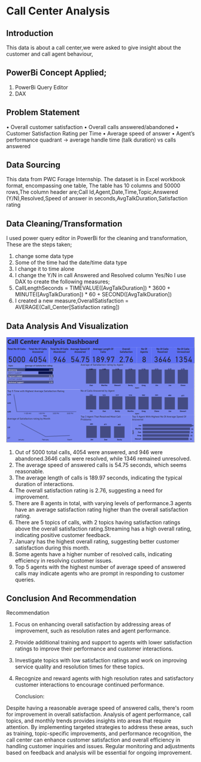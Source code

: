 # Call Center Analysis

## Introduction
This data is about a call center,we were asked to give insight about the customer and call agent behaviour,

## PowerBi Concept Applied;
1. PowerBi Query Editor
2. DAX
   
## Problem Statement
•	Overall customer satisfaction
•	Overall calls answered/abandoned
•	Customer Satisfaction Rating per Time
•	Average speed of answer
•	Agent’s performance quadrant -> average handle time (talk duration) vs calls answered

## Data Sourcing
This data from PWC Forage Internship. The dataset is in Excel workbook format, encompassing one table, The table has 10 columns and 50000 rows,The column header are;Call Id,Agent,Date,Time,Topic,Answered (Y/N),Resolved,Speed of answer in seconds,AvgTalkDuration,Satisfaction rating

## Data Cleaning/Transformation
I used power query editor in PowerBi for the cleaning and transformation, These are the steps taken;
1. change some data type
2. Some of the time had the date/time data type
3. I change it to time alone
4. I change the Y/N in call Answered and Resolved column Yes/No
I use DAX to create the following measures;
1.  CallLengthSeconds = 
    TIMEVALUE([AvgTalkDuration]) * 3600 + 
    MINUTE([AvgTalkDuration]) * 60 + 
    SECOND([AvgTalkDuration])
2. I created a new measure,OverallSatisfaction = AVERAGE(Call_Center[Satisfaction rating])

## Data Analysis And Visualization
![](Call_Center_Dashboard.png)
1. Out of 5000 total calls, 4054 were answered, and 946 were abandoned.3646 calls were resolved, while 1346 remained unresolved.
2. The average speed of answered calls is 54.75 seconds, which seems reasonable.
3. The average length of calls is 189.97 seconds, indicating the typical duration of interactions.
4. The overall satisfaction rating is 2.76, suggesting a need for improvement.
5. There are 8 agents in total, with varying levels of performance.3 agents have an average satisfaction rating higher than the overall satisfaction rating.
6. There are 5 topics of calls, with 2 topics having satisfaction ratings above the overall satisfaction rating.Streaming has a high overall rating, indicating positive customer feedback.
7. January has the highest overall rating, suggesting better customer satisfaction during this month.
8. Some agents have a higher number of resolved calls, indicating efficiency in resolving customer issues.
9. Top 5 agents with the highest number of average speed of answered calls may indicate agents who are prompt in responding to customer queries.
    
## Conclusion And Recommendation
Recommendation

1. Focus on enhancing overall satisfaction by addressing areas of improvement, such as resolution rates and agent performance.
2. Provide additional training and support to agents with lower satisfaction ratings to improve their performance and customer interactions.
3. Investigate topics with low satisfaction ratings and work on improving service quality and resolution times for these topics.
4. Recognize and reward agents with high resolution rates and satisfactory customer interactions to encourage continued performance.

   Conclusion:
   
Despite having a reasonable average speed of answered calls, there's room for improvement in overall satisfaction. Analysis of agent performance, call topics, and monthly trends provides insights into areas that require attention. By implementing targeted strategies to address these areas, such as training, topic-specific improvements, and performance recognition, the call center can enhance customer satisfaction and overall efficiency in handling customer inquiries and issues. Regular monitoring and adjustments based on feedback and analysis will be essential for ongoing improvement.
